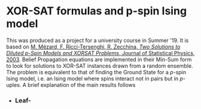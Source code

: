 # XOR-SAT formulas and p-spin Ising model
This was produced as a project for a university course in Summer '19. 
It is based on [M. Mézard, F. Ricci-Tersenghi, R. Zecchina, *Two Solutions to Diluted p-Spin Models
and XORSAT Problems*, Journal of Statistical Physics, 2003](http://chimera.roma1.infn.it/FEDERICO/Publications_files/2003_JSP_111_505.pdf).
Belief Propagation equations are implemented in their Min-Sum form to look for solutions to XOR-SAT instances drawn from a random ensemble. The problem is equivalent to that of finding the Ground State for a $p$-spin Ising model, i.e. an Ising model where spins interact not in pairs but in $p$-uples.
A brief explanation of the main results follows

 - ### Leaf-

<!--stackedit_data:
eyJoaXN0b3J5IjpbLTE1OTUyNDM4NzksMTAyNTg1NTczNV19
-->